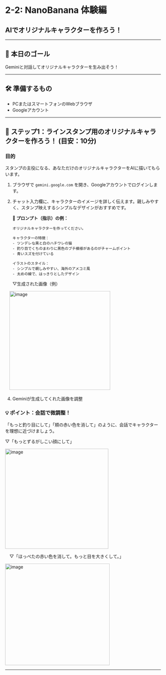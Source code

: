 # 2-2: NanoBanana 体験編
## AIでオリジナルキャラクターを作ろう！

---

## 🎯 本日のゴール
Geminiと対話してオリジナルキャラクターを生み出そう！

---

## 🛠️ 準備するもの
- PCまたはスマートフォンのWebブラウザ
- Googleアカウント

---

## 🚀 ステップ1：ラインスタンプ用のオリジナルキャラクターを作ろう！ (目安：10分)

### 目的
スタンプの主役になる、あなただけのオリジナルキャラクターをAIに描いてもらいます。

1.  ブラウザで `gemini.google.com` を開き、Googleアカウントでログインします。

2.  チャット入力欄に、キャラクターのイメージを詳しく伝えます。親しみやすく、スタンプ映えするシンプルなデザインがおすすめです。

    **📝 プロンプト（指示）の例：**
    ```
    オリジナルキャラクターを作ってください。

    キャラクターの特徴：
    - ツンデレな黒と白のハチワレの猫
    - 釣り目でくちのまわりに黒色のブチ模様があるのがチャームポイント
    - 青いスズを付けている

    イラストのスタイル：
    - シンプルで親しみやすい、海外のアメコミ風
    - 太めの線で、はっきりとしたデザイン
    ```
    ▽生成された画像（例）
    
   　<img width="326" height="319" alt="image" src="https://github.com/user-attachments/assets/38ad64c5-07fd-4cb3-b0ff-c556daf3dec7" />

    

4.  Geminiが生成してくれた画像を調整

### 💡 ポイント：会話で微調整！
「もっと釣り目にして」「頬の赤い色を消して」のように、会話でキャラクターを理想に近づけましょう。

   ▽「もっとずるがしこい顔にして」

   <img width="334" height="323" alt="image" src="https://github.com/user-attachments/assets/16f7cfb6-caa7-4747-8696-b5d6f47e9cf3" />

 　▽「ほっぺたの赤い色を消して。もっと目を大きくして。」

  <img width="338" height="328" alt="image" src="https://github.com/user-attachments/assets/fe456533-5bbe-4088-b7eb-4780beb08862" />


  
---


